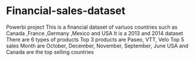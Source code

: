 # Financial-sales-dataset
Powerbi project
This is a financial dataset of variuos countries such as Canada ,France ,Germany ,Mexico and USA
It is a 2013 and 2014 dataset
There are 6 types of products 
Top 3 products are Paseo, VTT, Velo
Top 5 sales Month are October, December, November, September, June
USA and Canada are the top selling countries
